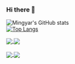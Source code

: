 ### Hi there 👋

![Mingyar's GitHub stats](https://github-readme-stats.vercel.app/api?username=mingyar&theme=calm&show_icons=true)
</br>
[![Top Langs](https://github-readme-stats.vercel.app/api/top-langs/?username=mingyar&theme=calm&show_icons=true&layout=compact)](https://github.com/mingyar/github-readme-stats)


<div>
<a href="https://github.com/mingyar/github-readme-stats">
  <img align="center" src="https://github-readme-stats.vercel.app/api/pin/?username=mingyar&repo=elxr_yt_wb_scrpr&theme=calm&show_owner=true" />
</a>
  
<a href="https://github.com/mingyar/github-readme-stats">
  <img align="center" src="https://github-readme-stats.vercel.app/api/pin/?username=mingyar&repo=discuss-elixir-bootcamp&theme=calm&show_owner=true" />
</a>
</div>

</br>
<div>
<a href="https://github.com/mingyar/github-readme-stats">
  <img align="center" src="https://github-readme-stats.vercel.app/api/pin/?username=mingyar&repo=identicon-elixir-bootcamp&theme=calm&show_owner=true" />
</a>

<a href="https://github.com/mingyar/github-readme-stats">
  <img align="center" src="https://github-readme-stats.vercel.app/api/pin/?username=mingyar&repo=elixir-koans&theme=calm&show_owner=true" />
</a>
</div>


<!--
**mingyar/mingyar** is a ✨ _special_ ✨ repository because its `README.md` (this file) appears on your GitHub profile.

Here are some ideas to get you started:

- 🔭 I’m currently working on ...
- 🌱 I’m currently learning ...
- 👯 I’m looking to collaborate on ...
- 🤔 I’m looking for help with ...
- 💬 Ask me about ...
- 📫 How to reach me: ...
- 😄 Pronouns: ...
- ⚡ Fun fact: ...
-->

